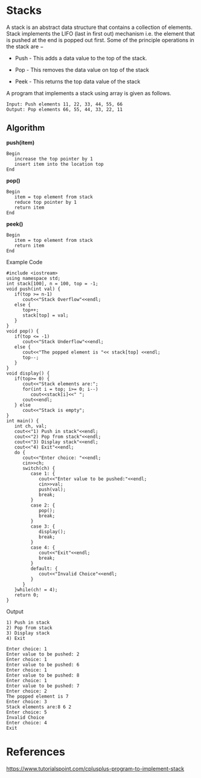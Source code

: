 # Stacks

A stack is an abstract data structure that contains a collection of elements. Stack implements the LIFO (last in first out) mechanism i.e. the element that is pushed at the end is popped out first. Some of the principle operations in the stack are −

- Push - This adds a data value to the top of the stack.

- Pop - This removes the data value on top of the stack

- Peek - This returns the top data value of the stack

A program that implements a stack using array is given as follows.
```
Input: Push elements 11, 22, 33, 44, 55, 66
Output: Pop elements 66, 55, 44, 33, 22, 11
```

## Algorithm

**push(item)**
```
Begin
   increase the top pointer by 1
   insert item into the location top
End
```
**pop()**
```
Begin
   item = top element from stack
   reduce top pointer by 1
   return item
End
```
**peek()**
```
Begin
   item = top element from stack
   return item
End
```
Example Code
```
#include <iostream>
using namespace std;
int stack[100], n = 100, top = -1;
void push(int val) {
   if(top >= n-1)
      cout<<"Stack Overflow"<<endl;
   else {
      top++;
      stack[top] = val;
   }
}
void pop() {
   if(top <= -1)
      cout<<"Stack Underflow"<<endl;
   else {
      cout<<"The popped element is "<< stack[top] <<endl;
      top--;
   }
}
void display() {
   if(top>= 0) {
      cout<<"Stack elements are:";
      for(int i = top; i>= 0; i--)
         cout<<stack[i]<<" ";
      cout<<endl;
   } else
      cout<<"Stack is empty";
}
int main() {
   int ch, val;
   cout<<"1) Push in stack"<<endl;
   cout<<"2) Pop from stack"<<endl;
   cout<<"3) Display stack"<<endl;
   cout<<"4) Exit"<<endl;
   do {
      cout<<"Enter choice: "<<endl;
      cin>>ch;
      switch(ch) {
         case 1: {
            cout<<"Enter value to be pushed:"<<endl;
            cin>>val;
            push(val);
            break;
         }
         case 2: {
            pop();
            break;
         }
         case 3: {
            display();
            break;
         }
         case 4: {
            cout<<"Exit"<<endl;
            break;
         }
         default: {
            cout<<"Invalid Choice"<<endl;
         }
      }
   }while(ch! = 4);
   return 0;
}
```
Output
```
1) Push in stack
2) Pop from stack
3) Display stack
4) Exit

Enter choice: 1
Enter value to be pushed: 2
Enter choice: 1
Enter value to be pushed: 6
Enter choice: 1
Enter value to be pushed: 8
Enter choice: 1
Enter value to be pushed: 7
Enter choice: 2
The popped element is 7
Enter choice: 3
Stack elements are:8 6 2
Enter choice: 5
Invalid Choice
Enter choice: 4
Exit
```

# References
https://www.tutorialspoint.com/cplusplus-program-to-implement-stack